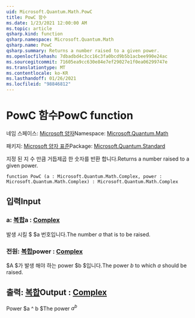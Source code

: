 ```yaml
---
uid: Microsoft.Quantum.Math.PowC
title: PowC 함수
ms.date: 1/23/2021 12:00:00 AM
ms.topic: article
qsharp.kind: function
qsharp.namespace: Microsoft.Quantum.Math
qsharp.name: PowC
qsharp.summary: Returns a number raised to a given power.
ms.openlocfilehash: 7dbadbd4c3cc16c3fa0bcd9b5b1acbee990e24ac
ms.sourcegitcommit: 71605ea9cc630e84e7ef29027e1f0ea06299747e
ms.translationtype: MT
ms.contentlocale: ko-KR
ms.lasthandoff: 01/26/2021
ms.locfileid: "98846812"
---
```

# <a name="powc-function"></a><span data-ttu-id="72252-102">PowC 함수</span><span class="sxs-lookup"><span data-stu-id="72252-102">PowC function</span></span>

<span data-ttu-id="72252-103">네임 스페이스: [Microsoft 양자](xref:Microsoft.Quantum.Math)</span><span class="sxs-lookup"><span data-stu-id="72252-103">Namespace: [Microsoft.Quantum.Math](xref:Microsoft.Quantum.Math)</span></span>

<span data-ttu-id="72252-104">패키지: [Microsoft 양자 표준](https://nuget.org/packages/Microsoft.Quantum.Standard)</span><span class="sxs-lookup"><span data-stu-id="72252-104">Package: [Microsoft.Quantum.Standard](https://nuget.org/packages/Microsoft.Quantum.Standard)</span></span>


<span data-ttu-id="72252-105">지정 된 지 수 만큼 거듭제곱 한 숫자를 반환 합니다.</span><span class="sxs-lookup"><span data-stu-id="72252-105">Returns a number raised to a given power.</span></span>

```qsharp
function PowC (a : Microsoft.Quantum.Math.Complex, power : Microsoft.Quantum.Math.Complex) : Microsoft.Quantum.Math.Complex
```


## <a name="input"></a><span data-ttu-id="72252-106">입력</span><span class="sxs-lookup"><span data-stu-id="72252-106">Input</span></span>

### <a name="a--complex"></a><span data-ttu-id="72252-107">a: [복합](xref:Microsoft.Quantum.Math.Complex)</span><span class="sxs-lookup"><span data-stu-id="72252-107">a : [Complex](xref:Microsoft.Quantum.Math.Complex)</span></span>

<span data-ttu-id="72252-108">발생 시킬 $ $a 번호입니다.</span><span class="sxs-lookup"><span data-stu-id="72252-108">The number $a$ that is to be raised.</span></span>


### <a name="power--complex"></a><span data-ttu-id="72252-109">전원: [복합](xref:Microsoft.Quantum.Math.Complex)</span><span class="sxs-lookup"><span data-stu-id="72252-109">power : [Complex](xref:Microsoft.Quantum.Math.Complex)</span></span>

<span data-ttu-id="72252-110">$A $가 발생 해야 하는 power $b $입니다.</span><span class="sxs-lookup"><span data-stu-id="72252-110">The power $b$ to which $a$ should be raised.</span></span>



## <a name="output--complex"></a><span data-ttu-id="72252-111">출력: [복합](xref:Microsoft.Quantum.Math.Complex)</span><span class="sxs-lookup"><span data-stu-id="72252-111">Output : [Complex](xref:Microsoft.Quantum.Math.Complex)</span></span>

<span data-ttu-id="72252-112">Power $a ^ b $</span><span class="sxs-lookup"><span data-stu-id="72252-112">The power $a^b$</span></span>